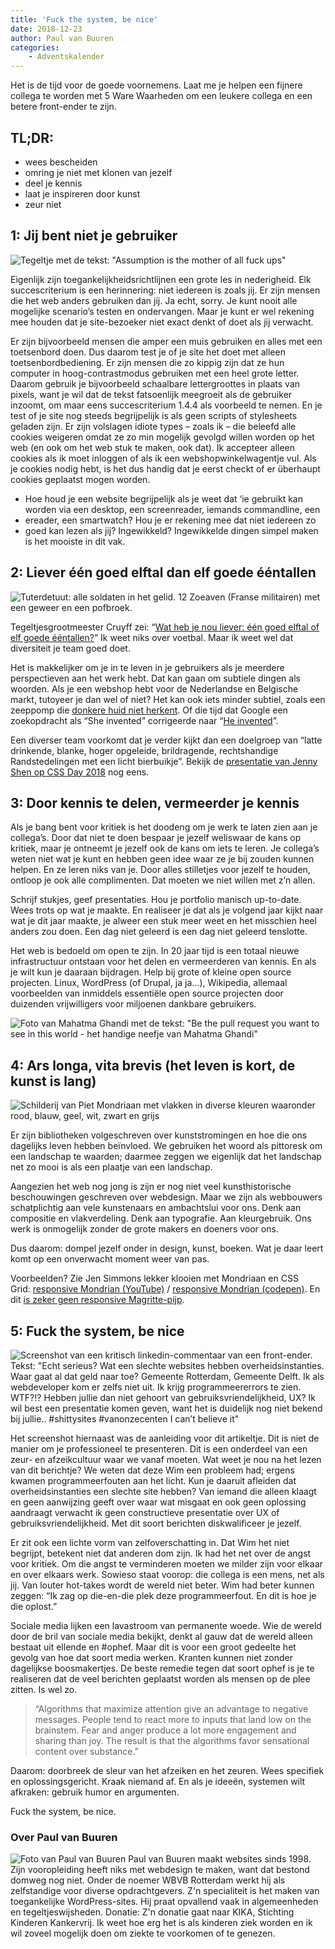 ```yaml
---
title: 'Fuck the system, be nice'
date: 2018-12-23
author: Paul van Buuren
categories:
    - Adventskalender
---
```


Het is de tijd voor de goede voornemens. Laat me je helpen een fijnere collega te worden met 5 Ware Waarheden om een leukere collega en een betere front-ender te zijn.

## TL;DR:

-   wees bescheiden
-   omring je niet met klonen van jezelf
-   deel je kennis
-   laat je inspireren door kunst
-   zeur niet

## 1: Jij bent niet je gebruiker

![Tegeltje met de tekst: "Assumption is the mother of all fuck ups"](/_img/adventskalender/assumption-is-the-mother-of-all-fuck-ups-576x576.png)

Eigenlijk zijn toegankelijkheidsrichtlijnen een grote les in nederigheid. Elk succescriterium is een herinnering: niet iedereen is zoals jij. Er zijn mensen die het web anders gebruiken dan jij. Ja echt, sorry. Je kunt nooit alle mogelijke scenario’s testen en ondervangen. Maar je kunt er wel rekening mee houden dat je site-bezoeker niet exact denkt of doet als jij verwacht.

Er zijn bijvoorbeeld mensen die amper een muis gebruiken en alles met een toetsenbord doen. Dus daarom test je of je site het doet met alleen toetsenbordbediening. Er zijn mensen die zo kippig zijn dat ze hun computer in hoog-contrastmodus gebruiken met een heel grote letter. Daarom gebruik je bijvoorbeeld schaalbare lettergroottes in plaats van pixels, want je wil dat de tekst fatsoenlijk meegroeit als de gebruiker inzoomt, om maar eens succescriterium 1.4.4 als voorbeeld te nemen. En je test of je site nog steeds begrijpelijk is als geen scripts of stylesheets geladen zijn. Er zijn volslagen idiote types – zoals ik – die beleefd alle cookies weigeren omdat ze zo min mogelijk gevolgd willen worden op het web (en ook om het web stuk te maken, ook dat). Ik accepteer alleen cookies als ik moet inloggen of als ik een webshopwinkelwagentje vul. Als je cookies nodig hebt, is het dus handig dat je eerst checkt of er überhaupt cookies geplaatst mogen worden.

-   Hoe houd je een website begrijpelijk als je weet dat ‘ie gebruikt kan worden via een desktop, een screenreader, iemands commandline, een
-   ereader, een smartwatch? Hou je er rekening mee dat niet iedereen zo
-   goed kan lezen als jij? Ingewikkeld? Ingewikkelde dingen simpel maken is het mooiste in dit vak.

## 2: Liever één goed elftal dan elf goede ééntallen

![Tuterdetuut: alle soldaten in het gelid. 12 Zoeaven (Franse militairen) met een geweer en een pofbroek.](/_img/adventskalender/zoeaven.jpg)

Tegeltjesgrootmeester Cruyff zei: “[Wat heb je nou liever: één goed elftal of elf goede ééntallen?](https://tegelizr.nl/tegeltje/wat-heb-je-nou-liever-n-goed-elftal-of-elf-goede-ntallen)” Ik weet niks over voetbal. Maar ik weet wel dat diversiteit je team goed doet.

Het is makkelijker om je in te leven in je gebruikers als je meerdere perspectieven aan het werk hebt. Dat kan gaan om subtiele dingen als
woorden. Als je een webshop hebt voor de Nederlandse en Belgische markt, tutoyeer je dan wel of niet? Het kan ook iets minder subtiel, zoals een zeeppomp die [donkere huid niet herkent](https://www.youtube.com/watch?v=1lgDiAInFLY). Of die tijd dat Google een zoekopdracht als “She invented” corrigeerde naar “[He invented](http://blogoscoped.com/archive/2007-05-24-n36.html)”.

Een diverser team voorkomt dat je verder kijkt dan een doelgroep van “latte drinkende, blanke, hoger opgeleide, brildragende, rechtshandige Randstedelingen met een licht bierbuikje”. Bekijk de [presentatie van Jenny Shen op CSS Day 2018](https://vimeo.com/277243126) nog eens.

## 3: Door kennis te delen, vermeerder je kennis

Als je bang bent voor kritiek is het doodeng om je werk te laten zien aan je collega’s. Door dat niet te doen bespaar je jezelf weliswaar de kans op kritiek, maar je ontneemt je jezelf ook de kans om iets te leren. Je collega’s weten niet wat je kunt en hebben geen idee waar ze je bij zouden kunnen helpen. En ze leren niks van je. Door alles stilletjes voor jezelf te houden, ontloop je ook alle complimenten. Dat moeten we niet willen met z’n allen.

Schrijf stukjes, geef presentaties. Hou je portfolio manisch up-to-date. Wees trots op wat je maakte. En realiseer je dat als je volgend jaar kijkt naar wat je dit jaar maakte, je alweer een stuk meer weet en het misschien heel anders zou doen. Een dag niet geleerd is een dag niet geleerd tenslotte.

Het web is bedoeld om open te zijn. In 20 jaar tijd is een totaal nieuwe infrastructuur ontstaan voor het delen en vermeerderen van kennis. En als je wilt kun je daaraan bijdragen. Help bij grote of kleine open source projecten. Linux, WordPress (of Drupal, ja ja…), Wikipedia, allemaal voorbeelden van inmiddels essentiële open source projecten door duizenden vrijwilligers voor miljoenen dankbare gebruikers.

![Foto van Mahatma Ghandi met de tekst: "Be the pull request you want to see in this world - het handige neefje van Mahatma Ghandi"](/_img/adventskalender/be-the-pull-request.png)

## 4: Ars longa, vita brevis (het leven is kort, de kunst is lang)

![Schilderij van Piet Mondriaan met vlakken in diverse kleuren waaronder rood, blauw, geel, wit, zwart en grijs](/_img/adventskalender/piet-mondriaan-1921---composition-en-rouge-jaune-bleu-et-noir-768x766.jpg)

Er zijn bibliotheken volgeschreven over kunststromingen en hoe die ons dagelijks leven hebben beïnvloed. We gebruiken het woord als pittoresk om een landschap te waarden; daarmee zeggen we eigenlijk dat het landschap net zo mooi is als een plaatje van een landschap.

Aangezien het web nog jong is zijn er nog niet veel kunsthistorische beschouwingen geschreven over webdesign. Maar we zijn als webbouwers schatplichtig aan vele kunstenaars en ambachtslui voor ons. Denk aan compositie en vlakverdeling. Denk aan typografie. Aan kleurgebruik. Ons werk is onmogelijk zonder de grote makers en doeners voor ons.

Dus daarom: dompel jezelf onder in design, kunst, boeken. Wat je daar leert komt op een onverwacht moment weer van pas.

Voorbeelden? Zie Jen Simmons lekker klooien met Mondriaan en CSS Grid: [responsive Mondrian (YouTube)](https://www.youtube.com/watch?v=qNtJ5p3h2A4) / [responsive Mondrian (codepen)](https://codepen.io/jensimmons/pen/mrNvPZ/). En dit [is zeker geen responsive Magritte-pijp](http://www.la-trahison-des-images.be/).

## 5: Fuck the system, be nice

![Screenshot van een kritisch linkedin-commentaar van een front-ender. Tekst: "Echt serieus? Wat een slechte websites hebben overheidsinstanties. Waar gaat al dat geld naar toe? Gemeente Rotterdam, Gemeente Delft. Ik als webdeveloper kom er zelfs niet uit. Ik krijg programmeererrors te zien. WTF?!? Hebben jullie dan niet gehoort van gebruiksvriendelijkheid, UX? Ik wil best een presentatie komen geven, want het is duidelijk nog niet bekend bij jullie.. #shittysites #vanonzecenten I can’t believe it"](/_img/adventskalender/wim-heitinga-spreekt.png)

Het screenshot hiernaast was de aanleiding voor dit artikeltje. Dit is niet de manier om je professioneel te presenteren. Dit is een onderdeel van een zeur- en afzeikcultuur waar we vanaf moeten. Wat weet je nou na het lezen van dit berichtje? We weten dat deze Wim een probleem had; ergens kwamen programmeerfouten aan het licht. Kun je daaruit afleiden dat overheidsinstanties een slechte site hebben? Van iemand die alleen klaagt en geen aanwijzing geeft over waar wat misgaat en ook geen oplossing aandraagt verwacht ik geen constructieve presentatie over UX of gebruiksvriendelijkheid. Met dit soort berichten diskwalificeer je jezelf.

Er zit ook een lichte vorm van zelfoverschatting in. Dat Wim het niet begrijpt, betekent niet dat anderen dom zijn. Ik had het net over de angst voor kritiek. Om die angst te verminderen moeten we milder zijn voor elkaar en over elkaars werk. Sowieso staat voorop: die collega is een mens, net als jij. Van louter hot-takes wordt de wereld niet beter. Wim had beter kunnen zeggen: “Ik zag op die-en-die plek deze programmeerfout. En dit is hoe je die oplost.”

Sociale media lijken een lavastroom van permanente woede. Wie de wereld door de bril van sociale media bekijkt, denkt al gauw dat de wereld alleen bestaat uit ellende en #ophef. Maar dit is voor een groot gedeelte het gevolg van hoe dat soort media werken. Kranten kunnen niet zonder dagelijkse boosmakertjes. De beste remedie tegen dat soort ophef is je te realiseren dat de veel berichten geplaatst worden als mensen op de plee zitten. Is wel zo.

> “Algorithms that maximize attention give an advantage to negative messages. People tend to react more to inputs that land low on the brainstem. Fear and anger produce a lot more engagement and sharing than joy. The result is that the algorithms favor sensational content over substance.”

Daarom: doorbreek de sleur van het afzeiken en het zeuren. Wees specifiek en oplossingsgericht. Kraak niemand af.
En als je ideeën, systemen wilt afkraken: gebruik humor en argumenten.

Fuck the system, be nice.

### Over Paul van Buuren

<img src="/_img/adventskalender/paul.jpg" alt="Foto van Paul van Buuren" class="floating-portrait" /> 
Paul van Buuren maakt websites sinds 1998. Zijn vooropleiding heeft niks met webdesign te maken, want dat bestond domweg nog niet. Onder de noemer WBVB Rotterdam werkt hij als zelfstandige voor diverse opdrachtgevers. Z'n specialiteit is het maken van toegankelijke WordPress-sites. Hij praat opvallend vaak in algemeenheden en tegeltjeswijsheden.
Donatie:
Z'n donatie gaat naar KIKA, Stichting Kinderen Kankervrij. Ik weet hoe erg het is als kinderen ziek worden en ik wil zoveel mogelijk doen om ziekte te voorkomen of te genezen.
